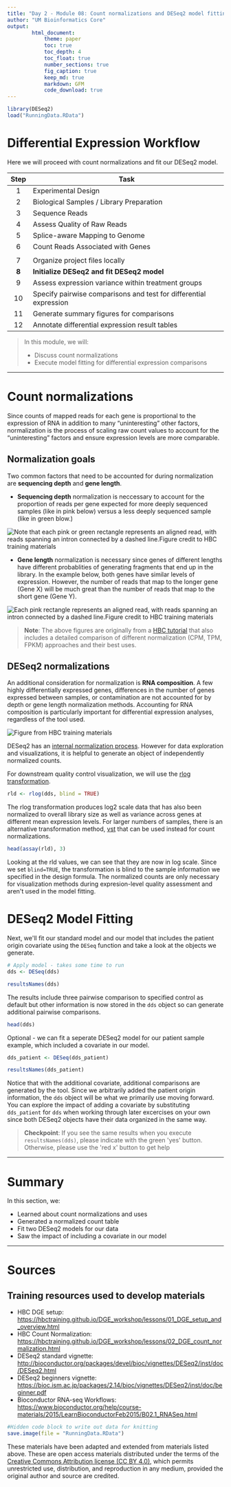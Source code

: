 ```yaml
---
title: "Day 2 - Module 08: Count normalizations and DESeq2 model fitting"
author: "UM Bioinformatics Core"
output:
        html_document:
            theme: paper
            toc: true
            toc_depth: 4
            toc_float: true
            number_sections: true
            fig_caption: true
            keep_md: true
            markdown: GFM
            code_download: true
---
```


<!--- Allow the page to be wider --->
<style>
    body .main-container {
        max-width: 1200px;
    }
</style>



```r
library(DESeq2)
load("RunningData.RData")
```


# Differential Expression Workflow

Here we will proceed with count normalizations and fit our DESeq2 model.

| Step | Task |
| :--: | ---- |
| 1 | Experimental Design |
| 2 | Biological Samples / Library Preparation |
| 3 | Sequence Reads |
| 4 | Assess Quality of Raw Reads |
| 5 | Splice-aware Mapping to Genome |
| 6 | Count Reads Associated with Genes |
| | |
| 7 | Organize project files locally |
| **8** | **Initialize DESeq2 and fit DESeq2 model** |
| 9 | Assess expression variance within treatment groups |
| 10 | Specify pairwise comparisons and test for differential expression |
| 11 | Generate summary figures for comparisons |
| 12 | Annotate differential expression result tables |


> In this module, we will:
> * Discuss count normalizations
> * Execute model fitting for differential expression comparisons

---

# Count normalizations

Since counts of mapped reads for each gene is proportional to the expression of RNA in addition to many “uninteresting” other factors, normalization is the process of scaling raw count values to account for the “uninteresting” factors and ensure expression levels are more comparable.

## Normalization goals

Two common factors that need to be accounted for during normalization are **sequencing depth** and **gene length**.

* **Sequencing depth** normalization is neccessary to account for the proportion of reads per gene expected for more deeply sequenced samples (like in pink below) versus a less deeply sequenced sample (like in green blow.)

![*Note that each pink or green rectangle represents an aligned read, with reads spanning an intron connected by a dashed line.Figure credit to [HBC  training materials](https://hbctraining.github.io/DGE_workshop/lessons/02_DGE_count_normalization.html)*](./images/normalization_methods_depth.png)


* **Gene length** normalization is necessary since genes of different lengths have different probablities of generating fragments that end up in the library. In the example below, both genes have similar levels of expression. However, the number of reads that map to the longer gene (Gene X) will be much great than the number of reads that map to the short gene (Gene Y).

![*Each pink rectangle represents an aligned read, with reads spanning an intron connected by a dashed line.Figure credit to [HBC  training materials](https://hbctraining.github.io/DGE_workshop/lessons/02_DGE_count_normalization.html)*](./images/normalization_methods_length.png)

> **Note**: The above figures are originally from a [HBC  tutorial](https://hbctraining.github.io/DGE_workshop/lessons/02_DGE_count_normalization.html) that also includes a detailed comparison of different normalization (CPM, TPM, FPKM) approaches and their best uses.

## DESeq2 normalizations

An additional consideration for normalization is **RNA composition**. A few highly differentially expressed genes, differences in the number of genes expressed between samples, or contamination are not accounted for by depth or gene length normalization methods. Accounting for RNA composition is particularly important for differential expression analyses, regardless of the tool used.

![*Figure from [HBC  training materials](https://hbctraining.github.io/DGE_workshop/lessons/02_DGE_count_normalization.html)*](./images/normalization_methods_composition.png)


DESeq2 has an [internal normalization process](https://genomebiology.biomedcentral.com/articles/10.1186/gb-2010-11-10-r106). However for data exploration and visualizations, it is helpful to generate an object of independently normalized counts.

For downstream quality control visualization, we will use the [rlog transformation](http://bioconductor.org/packages/devel/bioc/vignettes/DESeq2/inst/doc/DESeq2.html#count-data-transformations).



```r
rld <- rlog(dds, blind = TRUE)
```

The rlog transformation produces log2 scale data that has also been normalized to overall library size as well as variance across genes at different mean expression levels. For larger numbers of samples, there is an alternative transformation method, [vst](http://www.bioconductor.org/packages/release/bioc/vignettes/DESeq2/inst/doc/DESeq2.html#count-data-transformations) that can be used instead for count normalizations.



```r
head(assay(rld), 3)
```

Looking at the rld values, we can see that they are now in log scale. Since we set `blind=TRUE`, the transformation is blind to the sample information we specified in the design formula. The normalized counts are only necessary for visualization methods during expresion-level quality assessment and aren't used in the model fitting.

# DESeq2 Model Fitting

Next, we'll fit our standard model and our model that includes the patient origin covariate using the `DESeq` function and take a look at the objects we generate.

```r
# Apply model - takes some time to run
dds <- DESeq(dds)
```

```r
resultsNames(dds)
```

The results include three pairwise comparison to specified control as default but other information is now stored in the `dds` object so can generate additional pairwise comparisons.


```r
head(dds)
```

Optional - we can fit a seperate DESeq2 model for our patient sample example, which included a covariate in our model.

```r
dds_patient <- DESeq(dds_patient)
```

```r
resultsNames(dds_patient)
```

Notice that with the additional covariate, additional comparisons are generated by the tool. Since we arbitrarily added the patient origin information, the `dds` object will be what we primarily use moving forward. You can explore the impact of adding a covariate by substituting `dds_patient` for `dds` when working through later excercises on your own since both DESeq2 objects have their data organized in the same way.

> **Checkpoint**: If you see the same results when you execute `resultsNames(dds)`, please indicate with the green 'yes' button. Otherwise, please use the 'red x' button to get help


---

# Summary

In this section, we:

* Learned about count normalizations and uses
* Generated a normalized count table
* Fit two DESeq2 models for our data
* Saw the impact of including a covariate in our model

---

# Sources
## Training resources used to develop materials
* HBC DGE setup: https://hbctraining.github.io/DGE_workshop/lessons/01_DGE_setup_and_overview.html
* HBC Count Normalization: https://hbctraining.github.io/DGE_workshop/lessons/02_DGE_count_normalization.html
* DESeq2 standard vignette: http://bioconductor.org/packages/devel/bioc/vignettes/DESeq2/inst/doc/DESeq2.html
* DESeq2 beginners vignette: https://bioc.ism.ac.jp/packages/2.14/bioc/vignettes/DESeq2/inst/doc/beginner.pdf
* Bioconductor RNA-seq Workflows: https://www.bioconductor.org/help/course-materials/2015/LearnBioconductorFeb2015/B02.1_RNASeq.html




```r
#Hidden code block to write out data for knitting
save.image(file = "RunningData.RData")
```


These materials have been adapted and extended from materials listed above. These are open access materials distributed under the terms of the [Creative Commons Attribution license (CC BY 4.0)](http://creativecommons.org/licenses/by/4.0/), which permits unrestricted use, distribution, and reproduction in any medium, provided the original author and source are credited.
